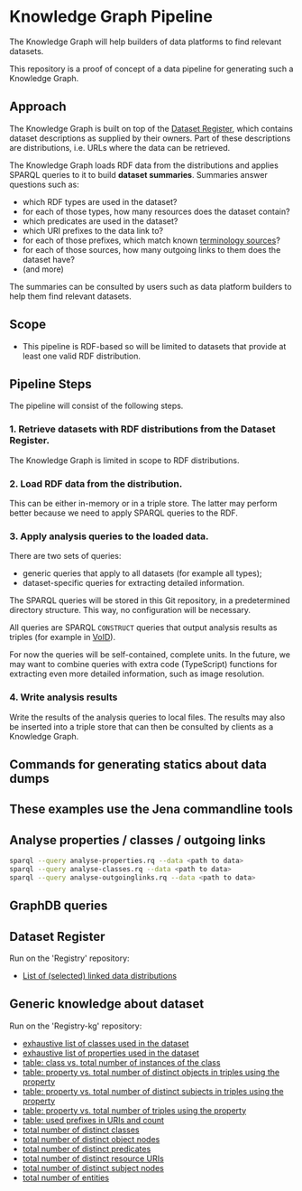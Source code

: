 # Knowledge Graph Pipeline

The Knowledge Graph will help builders of data platforms to find relevant datasets.

This repository is a proof of concept of a data pipeline for generating such a Knowledge Graph.

## Approach

The Knowledge Graph is built on top of
the [Dataset Register](https://github.com/netwerk-digitaal-erfgoed/dataset-register), which contains dataset
descriptions as supplied by their owners. Part of these descriptions are distributions, i.e. URLs where the data can be
retrieved.

The Knowledge Graph loads RDF data from the distributions and applies SPARQL queries to it to build **dataset
summaries**. Summaries answer questions such as:

- which RDF types are used in the dataset?
- for each of those types, how many resources does the dataset contain?
- which predicates are used in the dataset?
- which URI prefixes to the data link to?
- for each of those prefixes, which match known [terminology sources](https://termennetwerk.netwerkdigitaalerfgoed.nl)?
- for each of those sources, how many outgoing links to them does the dataset have?
- (and more)

The summaries can be consulted by users such as data platform builders to help them find relevant datasets.

## Scope

- This pipeline is RDF-based so will be limited to datasets that provide at least one valid RDF distribution.

## Pipeline Steps

The pipeline will consist of the following steps.

### 1. Retrieve datasets with RDF distributions from the Dataset Register.

The Knowledge Graph is limited in scope to RDF distributions.

### 2. Load RDF data from the distribution.

This can be either in-memory or in a triple store. The latter may perform better because we need to apply SPARQL queries
to the RDF.

### 3. Apply analysis queries to the loaded data.

There are two sets of queries:

- generic queries that apply to all datasets (for example all types);
- dataset-specific queries for extracting detailed information.

The SPARQL queries will be stored in this Git repository, in a predetermined directory structure. This way, no
configuration will be necessary.

All queries are SPARQL `CONSTRUCT` queries that output analysis results as triples (for example
in [VoID](https://www.w3.org/TR/void/)).

For now the queries will be self-contained, complete units. In the future, we may want to combine queries with extra
code (TypeScript) functions for extracting even more detailed information, such as image resolution.

### 4. Write analysis results

Write the results of the analysis queries to local files. The results may also be inserted into a triple store that can
then be consulted by clients as a Knowledge Graph.

## Commands for generating statics about data dumps

## These examples use the Jena commandline tools

## Analyse properties / classes / outgoing links

```bash
sparql --query analyse-properties.rq --data <path to data>
sparql --query analyse-classes.rq --data <path to data>
sparql --query analyse-outgoinglinks.rq --data <path to data> 
```

## GraphDB queries

## Dataset Register

Run on the 'Registry' repository:

- [List of (selected) linked data distributions](https://triplestore.netwerkdigitaalerfgoed.nl/sparql?savedQueryName=Linked%20data%20distributies&owner=admin)

## Generic knowledge about dataset

Run on the 'Registry-kg' repository:

- [exhaustive list of classes used in the dataset](https://triplestore.netwerkdigitaalerfgoed.nl/sparql?savedQueryName=KG%20-%20exhaustive%20list%20of%20classes%20used%20in%20the%20dataset&owner=kg)
- [exhaustive list of properties used in the dataset](https://triplestore.netwerkdigitaalerfgoed.nl/sparql?savedQueryName=KG%20-%20exhaustive%20list%20of%20properties%20used%20in%20the%20dataset&owner=kg)
- [table: class vs. total number of instances of the class](https://triplestore.netwerkdigitaalerfgoed.nl/sparql?savedQueryName=KG%20-%20table%3A%20class%20vs.%20total%20number%20of%20instances%20of%20the%20class&owner=kg)
- [table: property vs. total number of distinct objects in triples using the property](https://triplestore.netwerkdigitaalerfgoed.nl/sparql?savedQueryName=KG%20-%20table%3A%20property%20vs.%20total%20number%20of%20distinct%20objects%20in%20triples%20using%20the%20property&owner=kg)
- [table: property vs. total number of distinct subjects in triples using the property](https://triplestore.netwerkdigitaalerfgoed.nl/sparql?savedQueryName=KG%20-%20table%3A%20property%20vs.%20total%20number%20of%20distinct%20subjects%20in%20triples%20using%20the%20property&owner=kg)
- [table: property vs. total number of triples using the property](https://triplestore.netwerkdigitaalerfgoed.nl/sparql?savedQueryName=KG%20-%20table%3A%20property%20vs.%20total%20number%20of%20triples%20using%20the%20property&owner=kg)
- [table: used prefixes in URIs and count](https://triplestore.netwerkdigitaalerfgoed.nl/sparql?savedQueryName=KG%20-%20table%3A%20used%20prefixes%20in%20URIs%20and%20count&owner=kg)
- [total number of distinct classes](https://triplestore.netwerkdigitaalerfgoed.nl/sparql?savedQueryName=KG%20-%20total%20number%20of%20distinct%20classes&owner=kg)
- [total number of distinct object nodes](https://triplestore.netwerkdigitaalerfgoed.nl/sparql?savedQueryName=KG%20-%20total%20number%20of%20distinct%20object%20nodes&owner=kg)
- [total number of distinct predicates](https://triplestore.netwerkdigitaalerfgoed.nl/sparql?savedQueryName=KG%20-%20total%20number%20of%20distinct%20predicates&owner=kg)
- [total number of distinct resource URIs](https://triplestore.netwerkdigitaalerfgoed.nl/sparql?savedQueryName=KG%20-%20total%20number%20of%20distinct%20resource%20URIs&owner=kg)
- [total number of distinct subject nodes](https://triplestore.netwerkdigitaalerfgoed.nl/sparql?savedQueryName=KG%20-%20total%20number%20of%20distinct%20subject%20nodes&owner=kg)
- [total number of entities](https://triplestore.netwerkdigitaalerfgoed.nl/sparql?savedQueryName=KG%20-%20total%20number%20of%20entities&owner=kg)
